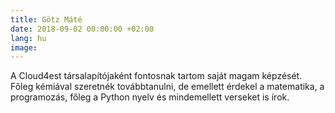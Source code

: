 ```yaml
---
title: Götz Máté
date: 2018-09-02 00:00:00 +02:00
lang: hu
image: 
---
```


A Cloud4est társalapítójaként fontosnak tartom saját magam képzését.
Főleg kémiával szeretnék továbbtanulni, de emellett érdekel a matematika, a programozás,
főleg a Python nyelv és mindemellett verseket is írok.
